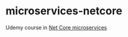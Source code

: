 # microservices-netcore
Udemy course in [Net Core microservices](https://nagarro.udemy.com/course/net-core-microservices-the-complete-guide-net-6-mvc/learn/lecture/26602424#overview)
